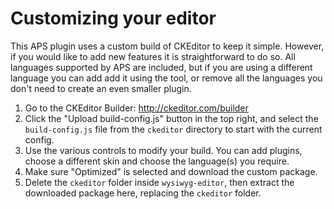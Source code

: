 Customizing your editor
=============================

This APS plugin uses a custom build of CKEditor to keep it simple. However, if you would like to add new features it is straightforward to do so. All languages supported by APS are included, but if you are using a different language you can add add it using the tool, or remove all the languages you don't need to create an even smaller plugin.

1. Go to the CKEditor Builder: http://ckeditor.com/builder
2. Click the "Upload build-config.js" button in the top right, and select the `build-config.js` file from the `ckeditor` directory to start with the current config.
3. Use the various controls to modify your build. You can add plugins, choose a different skin and choose the language(s) you require.
4. Make sure "Optimized" is selected and download the custom package.
5. Delete the `ckeditor` folder inside `wysiwyg-editor`, then extract the downloaded package here, replacing the `ckeditor` folder.
